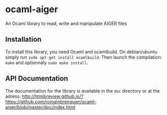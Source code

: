 # ocaml-aiger
An Ocaml library to read, write and manipulate AIGER files


## Installation
To install this library, you need Ocaml and ocamlbuild. 
On debian/ubuntu simply run `sudo apt-get install ocamlbuild`.
Then launch the compilation: `make` and optionnaly `sudo make install`.


## API Documentation

The documentation for the library is available in the `doc` directory or at the adress:
http://htmlpreview.github.io/?https://github.com/romainbrenguier/ocaml-aiger/blob/master/doc/index.html